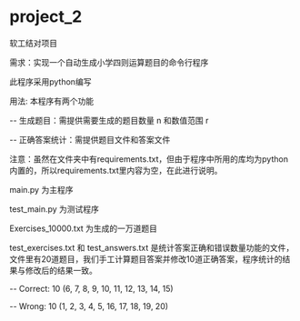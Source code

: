 # project_2
软工结对项目

需求：实现一个自动生成小学四则运算题目的命令行程序

此程序采用python编写

用法: 本程序有两个功能

-- 生成题目：需提供需要生成的题目数量 n 和数值范围 r

-- 正确答案统计：需提供题目文件和答案文件

注意：虽然在文件夹中有requirements.txt，但由于程序中所用的库均为python内置的，所以requirements.txt里内容为空，在此进行说明。

main.py 为主程序

test_main.py 为测试程序

Exercises_10000.txt 为生成的一万道题目

test_exercises.txt 和 test_answers.txt 是统计答案正确和错误数量功能的文件，文件里有20道题目，我们手工计算题目答案并修改10道正确答案，程序统计的结果与修改后的结果一致。

-- Correct: 10 (6, 7, 8, 9, 10, 11, 12, 13, 14, 15)

-- Wrong: 10 (1, 2, 3, 4, 5, 16, 17, 18, 19, 20)


